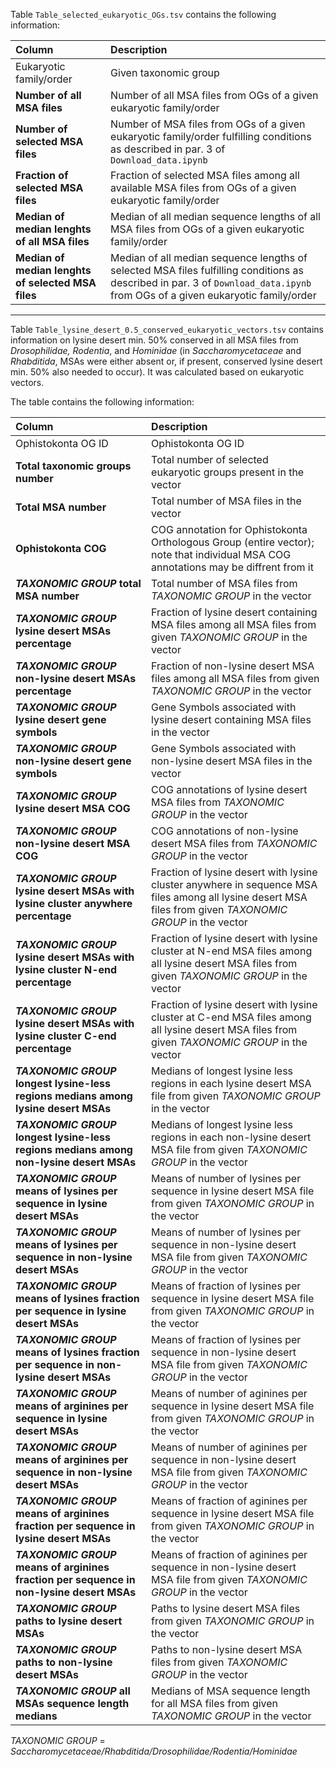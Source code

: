 Table `Table_selected_eukaryotic_OGs.tsv` contains the following information:

| Column  | Description  |
|:--|:--|
|Eukaryotic family/order| Given taxonomic group|
| **Number of all MSA files**  | Number of all MSA files from OGs of a given eukaryotic family/order |
| **Number of selected MSA files**  |  Number of MSA files from OGs of a given eukaryotic family/order fulfilling conditions as described in par. 3 of `Download_data.ipynb` |
| **Fraction of selected MSA files** | Fraction of selected MSA files among all available MSA files from OGs of a given eukaryotic family/order |
| **Median of median lenghts of all MSA files** | Median of all median sequence lengths of all MSA files from OGs of a given eukaryotic family/order |
|**Median of median lenghts of selected MSA files** | Median of all median sequence lengths of selected MSA files fulfilling conditions as described in par. 3 of `Download_data.ipynb` from OGs of a given eukaryotic family/order |

---

Table `Table_lysine_desert_0.5_conserved_eukaryotic_vectors.tsv` contains information on lysine desert min. 50% conserved in all MSA files from *Drosophilidae, Rodentia*, and *Hominidae* (in *Saccharomycetaceae* and *Rhabditida*, MSAs were either absent or, if present, conserved lysine desert min. 50% also needed to occur). It was calculated based on eukaryotic vectors.

The table contains the following information:

| Column  | Description  |
|:--|:--|
|Ophistokonta OG ID| Ophistokonta OG ID|
| **Total taxonomic groups number**  | Total number of selected eukaryotic groups present in the vector  |
| **Total MSA number**  |  Total number of MSA files in the vector |
|  **Ophistokonta COG** | COG annotation for Ophistokonta Orthologous Group (entire vector); note that individual MSA COG annotations may be diffrent from it  |
| ***TAXONOMIC GROUP* total MSA number**  | Total number of MSA files from *TAXONOMIC GROUP* in the vector  |
|***TAXONOMIC GROUP* lysine desert MSAs percentage** | Fraction of lysine desert containing MSA files among all MSA files from given *TAXONOMIC GROUP* in the vector|
|***TAXONOMIC GROUP* non-lysine desert MSAs percentage** | Fraction of non-lysine desert MSA files among all MSA files from given *TAXONOMIC GROUP* in the vector|
|***TAXONOMIC GROUP* lysine desert gene symbols** | Gene Symbols associated with lysine desert containing MSA files in the vector|
|***TAXONOMIC GROUP* non-lysine desert gene symbols** | Gene Symbols associated with non-lysine desert MSA files in the vector|
|***TAXONOMIC GROUP*  lysine desert MSA COG** | COG annotations of lysine desert MSA files from *TAXONOMIC GROUP* in the vector|
|***TAXONOMIC GROUP*  non-lysine desert MSA COG** | COG annotations of non-lysine desert MSA files from *TAXONOMIC GROUP* in the vector|
|***TAXONOMIC GROUP* lysine desert MSAs with lysine cluster anywhere percentage** | Fraction of lysine desert with lysine cluster anywhere in sequence MSA files among all lysine desert MSA files from given *TAXONOMIC GROUP* in the vector|
|***TAXONOMIC GROUP* lysine desert MSAs with lysine cluster N-end percentage** | Fraction of lysine desert with lysine cluster at N-end MSA files among all lysine desert MSA files from given *TAXONOMIC GROUP* in the vector|
|***TAXONOMIC GROUP* lysine desert MSAs with lysine cluster C-end percentage** | Fraction of lysine desert with lysine cluster at C-end MSA files among all lysine desert MSA files from given *TAXONOMIC GROUP* in the vector|
|***TAXONOMIC GROUP* longest lysine-less regions medians among lysine desert MSAs** | Medians of longest lysine less regions in each lysine desert MSA file from given *TAXONOMIC GROUP* in the vector|
|***TAXONOMIC GROUP* longest lysine-less regions medians among non-lysine desert MSAs** | Medians of longest lysine less regions in each non-lysine desert MSA file from given *TAXONOMIC GROUP* in the vector|
|***TAXONOMIC GROUP* means of lysines per sequence in lysine desert MSAs** | Means of number of lysines per sequence in lysine desert MSA file from given *TAXONOMIC GROUP* in the vector |
|***TAXONOMIC GROUP* means of lysines per sequence in non-lysine desert MSAs** |Means of number of lysines per sequence in non-lysine desert MSA file from given *TAXONOMIC GROUP* in the vector |
|***TAXONOMIC GROUP* means of lysines fraction per sequence in lysine desert MSAs** | Means of fraction of lysines per sequence in lysine desert MSA file from given *TAXONOMIC GROUP* in the vector|
|***TAXONOMIC GROUP* means of lysines fraction per sequence in non-lysine desert MSAs** |Means of fraction of lysines per sequence in non-lysine desert MSA file from given *TAXONOMIC GROUP* in the vector |
|***TAXONOMIC GROUP* means of arginines per sequence in lysine desert MSAs** |Means of number of aginines per sequence in lysine desert MSA file from given *TAXONOMIC GROUP* in the vector |
|***TAXONOMIC GROUP* means of arginines per sequence in non-lysine desert MSAs** | Means of number of aginines per sequence in non-lysine desert MSA file from given *TAXONOMIC GROUP* in the vector|
|***TAXONOMIC GROUP* means of arginines fraction per sequence in lysine desert MSAs** | Means of fraction of aginines per sequence in lysine desert MSA file from given *TAXONOMIC GROUP* in the vector|
|***TAXONOMIC GROUP* means of arginines fraction per sequence in non-lysine desert MSAs** |  Means of fraction of aginines per sequence in non-lysine desert MSA file from given *TAXONOMIC GROUP* in the vector|
|***TAXONOMIC GROUP* paths to lysine desert MSAs** | Paths to lysine desert MSA files from given *TAXONOMIC GROUP* in the vector|
|***TAXONOMIC GROUP* paths to non-lysine desert MSAs** | Paths to non-lysine desert MSA files from given *TAXONOMIC GROUP* in the vector|
|***TAXONOMIC GROUP* all MSAs sequence length medians** | Medians of MSA sequence length for all MSA files from given *TAXONOMIC GROUP* in the vector|

*TAXONOMIC GROUP* = *Saccharomycetaceae/Rhabditida/Drosophilidae/Rodentia/Hominidae*
